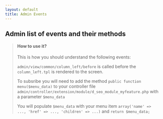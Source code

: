 ```yaml
---
layout: default
title: Admin Events
---
```

<h2>
<a id="admin-list-of-events-and-their-methods" class="anchor" href="#admin-list-of-events-and-their-methods" aria-hidden="true"><span aria-hidden="true" class="octicon octicon-link"></span></a>Admin list of events and their methods</h2>

<blockquote>
<h4>
<a id="how-to-use-it" class="anchor" href="#how-to-use-it" aria-hidden="true"><span aria-hidden="true" class="octicon octicon-link"></span></a>How to use it?</h4>

<p>This is how you should understand the following events:</p>

<p><code>admin/view/common/column_left/before</code> is called before the <code>column_left.tpl</code> is rendered to the screen.</p>

<p>To subsribe you will need to add the method <code>public function menu($menu_data)</code> to your controller file <code>admin/controller/extension/module/d_seo_module_myfeature.php</code> with a parameter <code>$menu_data</code></p>

<p>You will populate <code>$menu_data</code> with your menu item <code>array('name' =&gt; ..., 'href' =&gt; ..., 'children' =&gt; ...)</code> and <code>return $menu_data;</code></p>
</blockquote>
